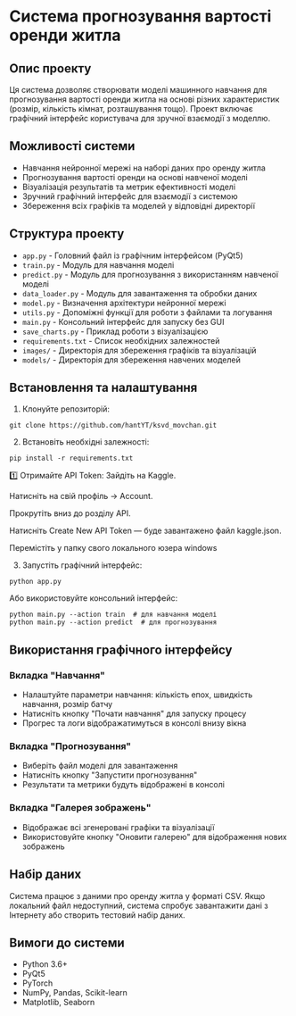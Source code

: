 # Система прогнозування вартості оренди житла

## Опис проекту

Ця система дозволяє створювати моделі машинного навчання для прогнозування вартості оренди житла на основі різних характеристик (розмір, кількість кімнат, розташування тощо). Проект включає графічний інтерфейс користувача для зручної взаємодії з моделлю.

## Можливості системи

- Навчання нейронної мережі на наборі даних про оренду житла
- Прогнозування вартості оренди на основі навченої моделі
- Візуалізація результатів та метрик ефективності моделі
- Зручний графічний інтерфейс для взаємодії з системою
- Збереження всіх графіків та моделей у відповідні директорії

## Структура проекту

- `app.py` - Головний файл із графічним інтерфейсом (PyQt5)
- `train.py` - Модуль для навчання моделі
- `predict.py` - Модуль для прогнозування з використанням навченої моделі
- `data_loader.py` - Модуль для завантаження та обробки даних
- `model.py` - Визначення архітектури нейронної мережі
- `utils.py` - Допоміжні функції для роботи з файлами та логування
- `main.py` - Консольний інтерфейс для запуску без GUI
- `save_charts.py` - Приклад роботи з візуалізацією
- `requirements.txt` - Список необхідних залежностей
- `images/` - Директорія для збереження графіків та візуалізацій
- `models/` - Директорія для збереження навчених моделей

## Встановлення та налаштування

1. Клонуйте репозиторій:
```
git clone https://github.com/hantYT/ksvd_movchan.git
```

2. Встановіть необхідні залежності:
```
pip install -r requirements.txt
```
1️⃣ Отримайте API Token:
Зайдіть на Kaggle.

Натисніть на свій профіль → Account.

Прокрутіть вниз до розділу API.

Натисніть Create New API Token — буде завантажено файл kaggle.json.

Перемістіть у папку свого локального юзера windows


3. Запустіть графічний інтерфейс:
```
python app.py
```

Або використовуйте консольний інтерфейс:
```
python main.py --action train  # для навчання моделі
python main.py --action predict  # для прогнозування
```

## Використання графічного інтерфейсу

### Вкладка "Навчання"
- Налаштуйте параметри навчання: кількість епох, швидкість навчання, розмір батчу
- Натисніть кнопку "Почати навчання" для запуску процесу
- Прогрес та логи відображатимуться в консолі внизу вікна

### Вкладка "Прогнозування"
- Виберіть файл моделі для завантаження
- Натисніть кнопку "Запустити прогнозування"
- Результати та метрики будуть відображені в консолі

### Вкладка "Галерея зображень"
- Відображає всі згенеровані графіки та візуалізації
- Використовуйте кнопку "Оновити галерею" для відображення нових зображень

## Набір даних

Система працює з даними про оренду житла у форматі CSV. Якщо локальний файл недоступний, система спробує завантажити дані з Інтернету або створить тестовий набір даних.

## Вимоги до системи

- Python 3.6+
- PyQt5
- PyTorch
- NumPy, Pandas, Scikit-learn
- Matplotlib, Seaborn


